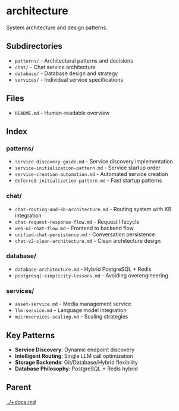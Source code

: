 # architecture

System architecture and design patterns.

## Subdirectories

- `patterns/` - Architectural patterns and decisions
- `chat/` - Chat service architecture
- `database/` - Database design and strategy
- `services/` - Individual service specifications

## Files

- `README.md` - Human-readable overview

## Index

### patterns/
- `service-discovery-guide.md` - Service discovery implementation
- `service-initialization-pattern.md` - Service startup order
- `service-creation-automation.md` - Automated service creation
- `deferred-initialization-pattern.md` - Fast startup patterns

### chat/
- `chat-routing-and-kb-architecture.md` - Routing system with KB integration
- `chat-request-response-flow.md` - Request lifecycle
- `web-ui-chat-flow.md` - Frontend to backend flow
- `unified-chat-persistence.md` - Conversation persistence
- `chat-v2-clean-architecture.md` - Clean architecture design

### database/
- `database-architecture.md` - Hybrid PostgreSQL + Redis
- `postgresql-simplicity-lessons.md` - Avoiding overengineering

### services/
- `asset-service.md` - Media management service
- `llm-service.md` - Language model integration
- `microservices-scaling.md` - Scaling strategies

## Key Patterns

- **Service Discovery**: Dynamic endpoint discovery
- **Intelligent Routing**: Single LLM call optimization
- **Storage Backends**: Git/Database/Hybrid flexibility
- **Database Philosophy**: PostgreSQL + Redis hybrid

## Parent
[../+docs.md](../+docs.md)